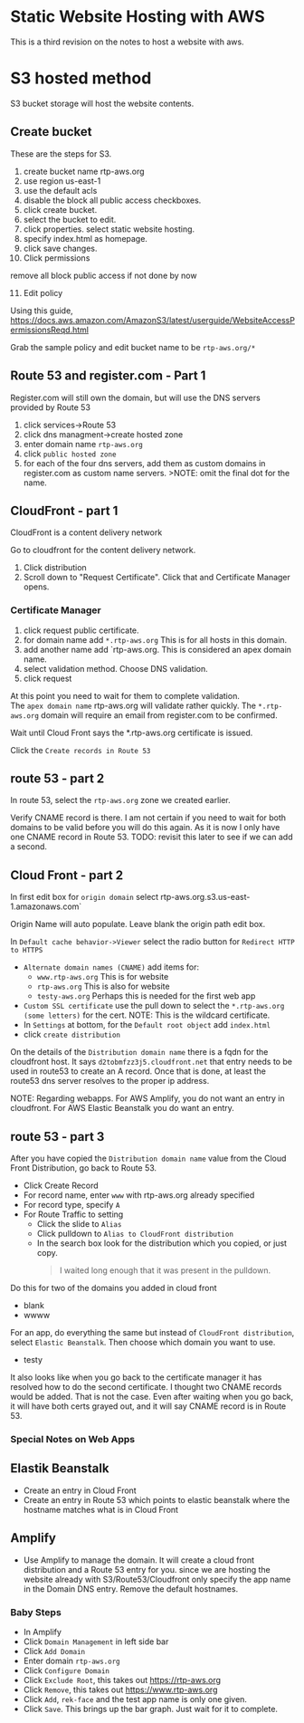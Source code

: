 # Static Website Hosting with AWS

This is a third revision on the notes to host
a website with aws.



# S3 hosted method

S3 bucket storage will host the website contents.

## Create bucket

These are the steps for S3.

1. create bucket name rtp-aws.org
2. use region us-east-1 
3. use the default acls
4. disable the block all public access checkboxes.
5. click create bucket.
6. select the bucket to edit.
7. click properties. select static website hosting.
8. specify index.html as homepage.
9. click save changes.
10. Click permissions

remove all block public access if not done by now

11. Edit policy

Using this guide, https://docs.aws.amazon.com/AmazonS3/latest/userguide/WebsiteAccessPermissionsReqd.html

Grab the sample policy and edit bucket name to be `rtp-aws.org/*`

## Route 53 and register.com - Part 1

Register.com will still own the domain, but 
will use the DNS servers provided by Route 53

1. click services->Route 53
2. click dns managment->create hosted zone
3. enter domain name `rtp-aws.org`
4. click `public hosted zone`
5. for each of the four dns servers, add them as custom domains in register.com as custom name servers. >NOTE: omit the final dot for the name.




## CloudFront - part 1

CloudFront is a content delivery network

Go to cloudfront for the content delivery network. 

1. Click distribution
2. Scroll down to "Request Certificate".  Click that and Certificate Manager opens.

### Certificate Manager

1. click request public certificate.
2. for domain name add `*.rtp-aws.org` This is for all hosts in this domain.
3. add another name add `rtp-aws.org.  This is considered an apex domain name.
4. select validation method.  Choose DNS validation.
5. click request


At this point you need to wait for them to complete validation.  
The `apex domain name` rtp-aws.org will validate rather quickly.  The
`*.rtp-aws.org` domain will require an email from register.com
to be confirmed.

Wait until Cloud Front says the *.rtp-aws.org certificate is issued.

Click the `Create records in Route 53`

## route 53 - part 2

In route 53, select the `rtp-aws.org` zone we created earlier.

Verify CNAME record is there.  I am not certain if you need to wait 
for both domains to be valid before you will do this again.  As it is 
now I only have one CNAME record in Route 53.  TODO: revisit this
later to see if we can add a second.


## Cloud Front - part 2



In first edit box for `origin domain` select rtp-aws.org.s3.us-east-1.amazonaws.com`

Origin Name will auto populate.  Leave blank the origin path edit box.

In `Default cache behavior->Viewer` select the radio button for `Redirect HTTP to HTTPS`



* `Alternate domain names (CNAME)` add items for:
    * `www.rtp-aws.org` This is for website
    * `rtp-aws.org` This is also for website
    * `testy-aws.org` Perhaps this is needed for the first web app
* `Custom SSL certificate` use the pull down to select the `*.rtp-aws.org (some letters)` for the cert.  NOTE: This is the wildcard certificate.
* In `Settings` at bottom, for the `Default root object` add `index.html`
* click `create distribution`

On the details of the `Distribution domain name` there is a fqdn for the 
cloudfront host.  It says `d2tobmfzz3j5.cloudfront.net` that entry needs
to be used in route53 to create an A record.  Once that is done, at least the
route53 dns server resolves to the proper ip address.

NOTE: Regarding webapps.  For AWS Amplify, you do not want an entry in cloudfront.  For AWS 
Elastic Beanstalk you do want an entry.


## route 53 - part 3

After you have copied the `Distribution domain name` value from the Cloud Front Distribution,
go back to Route 53.

* Click Create Record
* For record name, enter `www` with rtp-aws.org already specified
* For record type, specify `A`
* For Route Traffic to setting
    * Click the slide to `Alias`
    * Click pulldown to `Alias to CloudFront distribution`
    * In the search box look for the distribution which you copied, or just copy.
        > I waited long enough that it was present in the pulldown.

Do this for two of the domains you added in cloud front
* blank
* wwww

For an app, do everything the same but instead of `CloudFront distribution`,
select `Elastic Beanstalk`.  Then choose which domain you want to use.

* testy

It also looks like when you go back to the certificate manager it has resolved 
how to do the second certificate.  I thought two CNAME records would be added.
That is not the case.  Even after waiting when you go back, it will have
both certs grayed out, and it will say CNAME record is in Route 53.


### Special Notes on Web Apps

## Elastik Beanstalk

* Create an entry in Cloud Front
* Create an entry in Route 53 which points to elastic beanstalk where the hostname
matches what is in Cloud Front

## Amplify

* Use Amplify to manage the domain.  It will create a cloud front distribution
and a Route 53 entry for you.  since we are hosting the website already with S3/Route53/Cloudfront
only specify the app name in the Domain DNS entry.  Remove the default hostnames.

### Baby Steps

* In Amplify
* Click `Domain Management` in left side bar
* Click `Add Domain`
* Enter domain `rtp-aws.org`
* Click `Configure Domain`
* Click `Exclude Root`, this takes out https://rtp-aws.org
* Click `Remove`, this takes out https://www.rtp-aws.org
* Click `Add`, `rek-face` and the test app name is only one given.
* Click `Save`.  This brings up the bar graph.  Just wait for it to complete.




